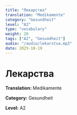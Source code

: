 ```yaml
---
title: "Лекарства"
translation: "Medikamente"
category: "Gesundheit"
level: "A2"
type: "vocabulary"
weight: 20
tags: ["A2", "Gesundheit"]
audio: "/audio/lekarstva.mp3"
date: 2025-10-19
---
```


# Лекарства

**Translation:** Medikamente

**Category:** Gesundheit

**Level:** A2


